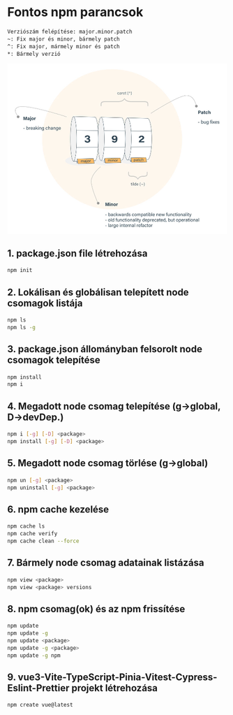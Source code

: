 # Fontos npm parancsok
```sh
Verziószám felépítése: major.minor.patch
~: Fix major és minor, bármely patch
^: Fix major, mármely minor és patch
*: Bármely verzió
```
![Node csomagok verziószáma](wheelbarrel-with-tilde-caret-white-bg-w1000.jpg "Node csomagok verziószáma")
## 1. package.json file létrehozása
```sh
npm init
```
## 2. Lokálisan és globálisan telepített node csomagok listája
```sh
npm ls
npm ls -g
```
## 3. package.json állományban felsorolt node csomagok telepítése
```sh
npm install
npm i
```
## 4. Megadott node csomag telepítése (g->global, D->devDep.)
```sh
npm i [-g] [-D] <package>
npm install [-g] [-D] <package>
```
## 5. Megadott node csomag törlése (g->global)
```sh
npm un [-g] <package>
npm uninstall [-g] <package>
```
## 6. npm cache kezelése
```sh
npm cache ls
npm cache verify
npm cache clean --force
```
## 7. Bármely node csomag adatainak listázása
```sh
npm view <package>
npm view <package> versions
```
## 8. npm csomag(ok) és az npm frissítése
```sh
npm update
npm update -g
npm update <package>
npm update -g <package>
npm update -g npm
```
## 9. vue3-Vite-TypeScript-Pinia-Vitest-Cypress-Eslint-Prettier projekt létrehozása
```sh
npm create vue@latest
```
